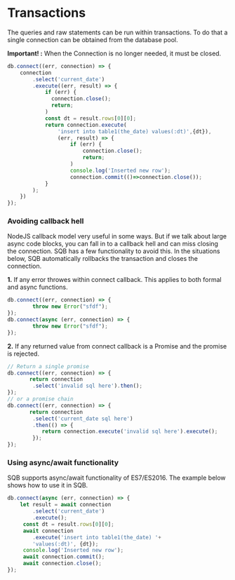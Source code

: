 # Transactions

The queries and raw statements can be run within transactions. To do that a single connection can be obtained from the database pool. 

**Important! :** When the Connection is no longer needed, it must be closed.

```js
db.connect((err, connection) => {
    connection
        .select('current_date')
        .execute((err, result) => {
            if (err) {
              connection.close();
              return;
            )
            const dt = result.rows[0][0];
            return connection.execute(
                'insert into table1(the_date) values(:dt)',{dt}),
                (err, result) => {
                    if (err) {
                        connection.close();
                        return;
                    )
                    console.log('Inserted new row');
                    connection.commit(()=>connection.close());              
            }
        );        
    })
});
```


### Avoiding callback hell
NodeJS callback model very useful in some ways. But if we talk about large async code blocks, you can fall in to a callback hell and can miss closing the connection. SQB has a few functionality to avoid this. In the situations below, SQB automatically rollbacks the transaction and closes the connection.

 **1.** If any error throwes within connect callback. This applies to both formal and async functions.
  
```js
db.connect((err, connection) => {
        throw new Error("sfdf");
});
db.connect(async (err, connection) => {
        throw new Error("sfdf");
});
```

**2.** If any returned value from connect callback is a Promise and the promise is rejected.
  
```js
// Return a single promise
db.connect((err, connection) => {
       return connection
        .select('invalid sql here').then();
});
// or a promise chain
db.connect((err, connection) => {
       return connection
        .select('current_date sql here')
        .then(() => {
           return connection.execute('invalid sql here').execute();
        });
});
```

### Using async/await functionality
SQB supports async/await functionality of ES7/ES2016. The example below shows how to use it in SQB.

```js
db.connect(async (err, connection) => {
    let result = await connection
        .select('current_date')
        .execute();        
     const dt = result.rows[0][0];
     await connection
        .execute('insert into table1(the_date) '+
        'values(:dt)', {dt});       
     console.log('Inserted new row');
     await connection.commit();
     await connection.close();                  
});
```
